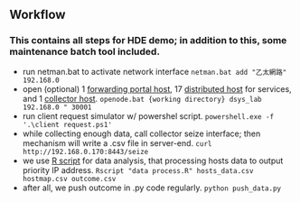## Workflow
### This contains all steps for HDE demo; in addition to this, some maintenance batch tool included.
- run netman.bat to activate network interface
`netman.bat add "乙太網路" 192.168.0`
- open (optional) 1 [forwarding portal host](../fw-to-host.js), 17 [distributed host](../host-raw-data.js) for services, and 1 [collector host](../hosts-data-collector.js).
`openode.bat {working directory} dsys_lab 192.168.0 " 30001`
- run client request simulator w/ powershel script.
`powershell.exe -f '.\client request.ps1'`
- while collecting enough data, call collector seize interface; then mechanism will write a .csv file in server-end.
`curl http://192.168.0.170:8443/seize`
- we use [R script](../data%20process.R) for data analysis, that processing hosts data to output priority IP address.
`Rscript "data process.R" hosts_data.csv hostmap.csv outcome.csv`
- after all, we push outcome in .py code regularly.
`python push_data.py`
